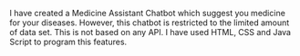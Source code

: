 I have created a Medicine Assistant Chatbot which suggest you medicine for your diseases. However, this chatbot is restricted to the limited amount of data set. This is not based on any API. I have used HTML, CSS and Java Script to program this features.
